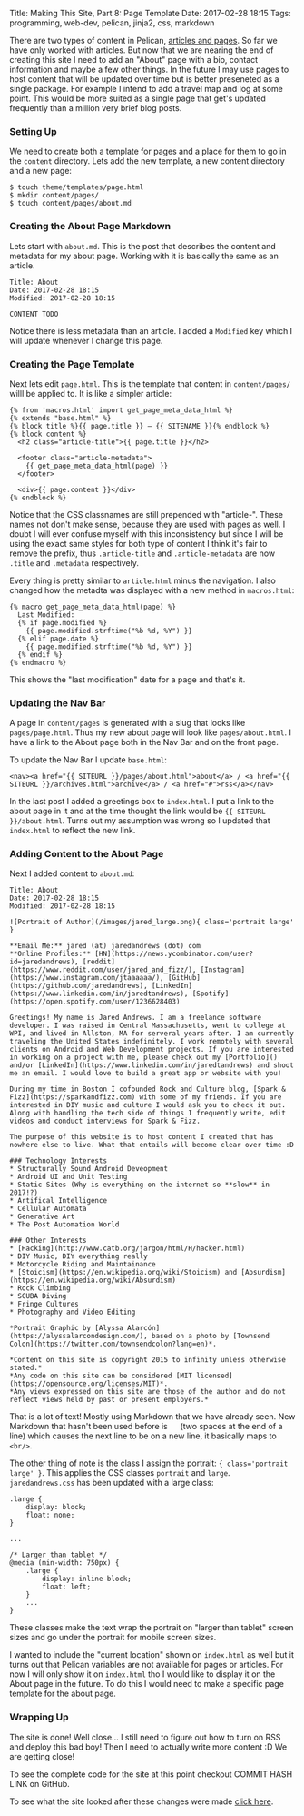 Title: Making This Site, Part 8: Page Template
Date: 2017-02-28 18:15 
Tags: programming, web-dev, pelican, jinja2, css, markdown

There are two types of content in Pelican, [articles and pages](http://docs.getpelican.com/en/stable/content.html#articles-and-pages). So far we have only worked with articles. But now that we are nearing the end of creating this site I need to add an "About" page with a bio, contact information and maybe a few other things. In the future I may use pages to host content that will be updated over time but is better preseneted as a single package. For example I intend to add a travel map and log at some point. This would be more suited as a single page that get's updated frequently than a million very brief blog posts.

### Setting Up

We need to create both a template for pages and a place for them to go in the `content` directory. Lets add the new template, a new content directory and a new page:

    $ touch theme/templates/page.html
    $ mkdir content/pages/
	$ touch content/pages/about.md

### Creating the About Page Markdown

Lets start with `about.md`. This is the post that describes the content and metadata for my about page. Working with it is basically the same as an article.

    Title: About
    Date: 2017-02-28 18:15
    Modified: 2017-02-28 18:15

    CONTENT TODO

Notice there is less metadata than an article. I added a `Modified` key which I will update whenever I change this page.

### Creating the Page Template

Next lets edit `page.html`. This is the template that content in `content/pages/` willl be applied to. It is like a simpler article:

    {% from 'macros.html' import get_page_meta_data_html %}
    {% extends "base.html" %}
    {% block title %}{{ page.title }} — {{ SITENAME }}{% endblock %}
    {% block content %}
      <h2 class="article-title">{{ page.title }}</h2>
    
      <footer class="article-metadata">
        {{ get_page_meta_data_html(page) }}
      </footer>
    
      <div>{{ page.content }}</div>
    {% endblock %}

Notice that the CSS classnames are still prepended with "article-". These names not don't make sense, because they are used with pages as well. I doubt I will ever confuse myself with this inconsistency but since I will be using the exact same styles for both type of content I think it's fair to remove the prefix, thus `.article-title` and `.article-metadata` are now `.title` and `.metadata` respectively.

Every thing is pretty similar to `article.html` minus the navigation. I also changed how the metadta was displayed with a new method in `macros.html`:

    {% macro get_page_meta_data_html(page) %}
      Last Modified: 
      {% if page.modified %}
        {{ page.modified.strftime("%b %d, %Y") }}
      {% elif page.date %}
        {{ page.modified.strftime("%b %d, %Y") }}
      {% endif %}
    {% endmacro %}

This shows the "last modification" date for a page and that's it.

### Updating the Nav Bar

A page in `content/pages` is generated with a slug that looks like `pages/page.html`. Thus my new about page will look like `pages/about.html`. I have a link to the About page both in the Nav Bar and on the front page.

To update the Nav Bar I update `base.html`:

    <nav><a href="{{ SITEURL }}/pages/about.html">about</a> / <a href="{{ SITEURL }}/archives.html">archive</a> / <a href="#">rss</a></nav>

In the last post I added a greetings box to `index.html`. I put a link to the about page in it and at the time thought the link would be `{{ SITEURL }}/about.html`. Turns out my assumption was wrong so I updated that `index.html` to reflect the new link.

### Adding Content to the About Page

Next I added content to `about.md`:

	Title: About
	Date: 2017-02-28 18:15
	Modified: 2017-02-28 18:15
	
	![Portrait of Author](/images/jared_large.png){ class='portrait large' }
	
	**Email Me:** jared (at) jaredandrews (dot) com  
    **Online Profiles:** [HN](https://news.ycombinator.com/user?id=jaredandrews), [reddit](https://www.reddit.com/user/jared_and_fizz/), [Instagram](https://www.instagram.com/jtaaaaaa/), [GitHub](https://github.com/jaredandrews), [LinkedIn](https://www.linkedin.com/in/jaredtandrews), [Spotify](https://open.spotify.com/user/1236628403)

	Greetings! My name is Jared Andrews. I am a freelance software developer. I was raised in Central Massachusetts, went to college at WPI, and lived in Allston, MA for serveral years after. I am currently traveling the United States indefinitely. I work remotely with several clients on Android and Web Development projects. If you are interested in working on a project with me, please check out my [Portfolio]() and/or [LinkedIn](https://www.linkedin.com/in/jaredtandrews) and shoot me an email. I would love to build a great app or website with you!

	During my time in Boston I cofounded Rock and Culture blog, [Spark & Fizz](https://sparkandfizz.com) with some of my friends. If you are interested in DIY music and culture I would ask you to check it out. Along with handling the tech side of things I frequently write, edit videos and conduct interviews for Spark & Fizz.

	The purpose of this website is to host content I created that has nowhere else to live. What that entails will become clear over time :D

    ### Technology Interests
    * Structurally Sound Android Deveopment
    * Android UI and Unit Testing
    * Static Sites (Why is everything on the internet so **slow** in 2017!?)
    * Artifical Intelligence
    * Cellular Automata
    * Generative Art
    * The Post Automation World

    ### Other Interests
    * [Hacking](http://www.catb.org/jargon/html/H/hacker.html)
	* DIY Music, DIY everything really
	* Motorcycle Riding and Maintainance
	* [Stoicism](https://en.wikipedia.org/wiki/Stoicism) and [Absurdism](https://en.wikipedia.org/wiki/Absurdism)
	* Rock Climbing
	* SCUBA Diving
	* Fringe Cultures
	* Photography and Video Editing
	
	*Portrait Graphic by [Alyssa Alarcón](https://alyssalarcondesign.com/), based on a photo by [Townsend Colon](https://twitter.com/townsendcolon?lang=en)*.
	
	*Content on this site is copyright 2015 to infinity unless otherwise stated.*  
	*Any code on this site can be considered [MIT licensed](https://opensource.org/licenses/MIT)*.  
	*Any views expressed on this site are those of the author and do not reflect views held by past or present employers.*

That is a lot of text! Mostly using Markdown that we have already seen. New Markdown that hasn't been used before is `  ` (two spaces at the end of a line) which causes the next line to be on a new line, it basically maps to `<br/>`.

The other thing of note is the class I assign the portrait: `{ class='portrait large' }`. This applies the CSS classes `portrait` and `large`. `jaredandrews.css` has been updated with a large class:


    .large {
        display: block;
        float: none;
    }
    
    ...
    
    /* Larger than tablet */
    @media (min-width: 750px) {
        .large {
			display: inline-block;
    		float: left;
        }
        ...
	}

These classes make the text wrap the portrait on "larger than tablet" screen sizes and go under the portrait for mobile screen sizes.

I wanted to include the "current location" shown on `index.html` as well but it turns out that Pelican variables are not available for pages or articles. For now I will only show it on `index.html` tho I would like to display it on the About page in the future. To do this I would need to make a specific page template for the about page. 

### Wrapping Up

The site is done! Well close... I still need to figure out how to turn on RSS and deploy this bad boy! Then I need to actually write more content :D We are getting close!

To see the complete code for the site at this point checkout COMMIT HASH LINK on GitHub. 

To see what the site looked after these changes were made [click here](). 
